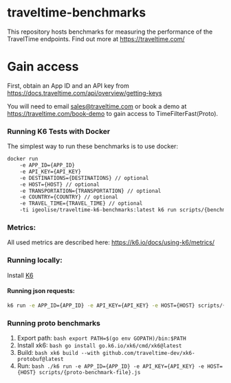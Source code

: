 # traveltime-benchmarks

This repository hosts benchmarks for measuring the performance of the TravelTime endpoints. Find out more at https://traveltime.com/

# Gain access

First, obtain an App ID and an API key from https://docs.traveltime.com/api/overview/getting-keys

You will need to email sales@traveltime.com or book a demo at https://traveltime.com/book-demo to gain access to TimeFilterFast(Proto).

### Running K6 Tests with Docker

The simplest way to run these benchmarks is to use docker:

```bash 
docker run 
    -e APP_ID={APP_ID}
    -e API_KEY={API_KEY}
    -e DESTINATIONS={DESTINATIONS} // optional
    -e HOST={HOST} // optional
    -e TRANSPORTATION={TRANSPORTATION} // optional
    -e COUNTRY={COUNTRY} // optional
    -e TRAVEL_TIME={TRAVEL_TIME} // optional
    -ti igeolise/traveltime-k6-benchmarks:latest k6 run scripts/{benchmark-file}.js
```

### Metrics:

All used metrics are described here:
https://k6.io/docs/using-k6/metrics/

### Running locally:

Install [K6](https://k6.io/docs/get-started/installation/)

#### Running json requests:
```bash
k6 run -e APP_ID={APP_ID} -e API_KEY={API_KEY} -e HOST={HOST} scripts/{benchmark-file}.js
```

### Running proto benchmarks

1. Export path: ```bash export PATH=$(go env GOPATH)/bin:$PATH ```
2. Install xk6: ```bash go install go.k6.io/xk6/cmd/xk6@latest ```
3. Build: ```bash xk6 build --with github.com/traveltime-dev/xk6-protobuf@latest ```
4. Run: ```bash ./k6 run -e APP_ID={APP_ID} -e API_KEY={API_KEY} -e HOST={HOST} scripts/{proto-benchmark-file}.js```
